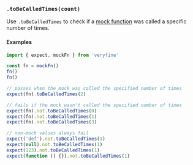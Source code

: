 ### `.toBeCalledTimes(count)`

Use `.toBeCalledTimes` to check if a [mock function](#mocks) was called a specific
number of times.

#### Examples

```javascript
import { expect, mockFn } from 'veryfine'

const fn = mockFn()
fn()
fn()

// passes when the mock was called the specified number of times
expect(fn).toBeCalledTimes(2)

// fails if the mock wasn't called the specified number of times
expect(fn).not.toBeCalledTimes(0)
expect(fn).not.toBeCalledTimes(1)
expect(fn).not.toBeCalledTimes(3)

// non-mock values always fail
expect('def').not.toBeCalledTimes(1)
expect(null).not.toBeCalledTimes(1)
expect(123).not.toBeCalledTimes(1)
expect(function () {}).not.toBeCalledTimes(1)
```
